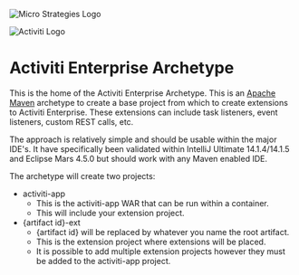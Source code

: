 ![Micro Strategies Logo](http://www.microstrat.com/sites/default/files/Micro_final_log_with_tag_horizontal_gradientSmall_0.jpg)

![Activiti Logo](http://www.activiti.org/images/activiti_logo.png)

# Activiti Enterprise Archetype

This is the home of the Activiti Enterprise Archetype.  This is an [Apache Maven](http://maven.apache.org/) archetype 
to create a base project from which to create extensions to Activiti Enterprise.  These extensions can include task
listeners, event listeners, custom REST calls, etc.

The approach is relatively simple and should be usable within the major IDE's.  It have specifically been validated
within IntelliJ Ultimate 14.1.4/14.1.5 and Eclipse Mars 4.5.0 but should work with any Maven enabled IDE.

The archetype will create two projects:

+ activiti-app
  - This is the activiti-app WAR that can be run within a container.
  - This will include your extension project.
+ {artifact id}-ext
  - {artifact id} will be replaced by whatever you name the root artifact.
  - This is the extension project where extensions will be placed.
  - It is possible to add multiple extension projects however they must be added to the activiti-app project.